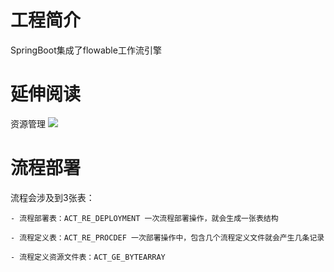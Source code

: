 # 工程简介
SpringBoot集成了flowable工作流引擎 

# 延伸阅读

资源管理
![](https://images.techgeng.com/blog/%E6%88%AA%E5%B1%8F2023-03-10%20%E4%B8%8B%E5%8D%8810.53.49.png)

# 流程部署
流程会涉及到3张表：

    - 流程部署表：ACT_RE_DEPLOYMENT 一次流程部署操作，就会生成一张表结构 

    - 流程定义表：ACT_RE_PROCDEF 一次部署操作中，包含几个流程定义文件就会产生几条记录

    - 流程定义资源文件表：ACT_GE_BYTEARRAY
